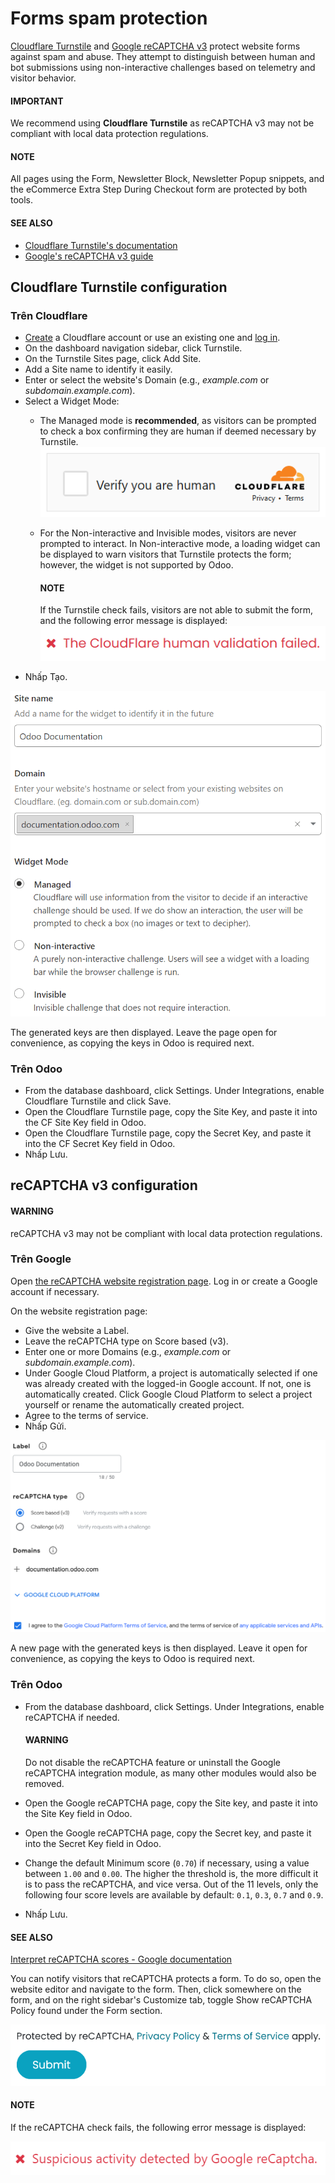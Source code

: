 # Forms spam protection

[Cloudflare Turnstile](#cloudflare-turnstile) and [Google reCAPTCHA v3](#google-recaptcha)
protect website forms against spam and abuse. They attempt to distinguish between human and bot
submissions using non-interactive challenges based on telemetry and visitor behavior.

#### IMPORTANT
We recommend using **Cloudflare Turnstile** as reCAPTCHA v3 may not be compliant with local data
protection regulations.

#### NOTE
All pages using the Form, Newsletter Block, Newsletter Popup
snippets, and the eCommerce Extra Step During Checkout form are protected by both
tools.

#### SEE ALSO
- [Cloudflare Turnstile's documentation](https://developers.cloudflare.com/turnstile/)
- [Google's reCAPTCHA v3 guide](https://developers.google.com/recaptcha/docs/v3)

<a id="cloudflare-turnstile"></a>

## Cloudflare Turnstile configuration

### Trên Cloudflare

- [Create](https://dash.cloudflare.com/sign-up) a Cloudflare account or use an existing one and
  [log in](https://dash.cloudflare.com/login).
- On the dashboard navigation sidebar, click Turnstile.
- On the Turnstile Sites page, click Add Site.
- Add a Site name to identify it easily.
- Enter or select the website's Domain (e.g., *example.com* or *subdomain.example.com*).
- Select a Widget Mode:
  - The Managed mode is **recommended**, as visitors can be prompted to check a box
    confirming they are human if deemed necessary by Turnstile.
    ![Cloudflare Turnstile human verification widget](../../../../.gitbook/assets/turnstile-human.png)
  - For the Non-interactive and Invisible modes, visitors are never
    prompted to interact. In Non-interactive mode, a loading widget can be displayed to
    warn visitors that Turnstile protects the form; however, the widget is not supported by Odoo.

    #### NOTE
    If the Turnstile check fails, visitors are not able to submit the form, and the following
    error message is displayed:
    ![Cloudflare Turnstile verification error message](../../../../.gitbook/assets/turnstile-error.png)
- Nhấp Tạo.

![Adding a website to Cloudflare Turnstile](../../../../.gitbook/assets/turnstile-configuration.png)

The generated keys are then displayed. Leave the page open for convenience, as copying the keys in
Odoo is required next.

### Trên Odoo

- From the database dashboard, click Settings. Under Integrations, enable
  Cloudflare Turnstile and click Save.
- Open the Cloudflare Turnstile page, copy the Site Key, and paste it into the
  CF Site Key field in Odoo.
- Open the Cloudflare Turnstile page, copy the Secret Key, and paste it into the
  CF Secret Key field in Odoo.
- Nhấp Lưu.

<a id="google-recaptcha"></a>

## reCAPTCHA v3 configuration

#### WARNING
reCAPTCHA v3 may not be compliant with local data protection regulations.

### Trên Google

Open [the reCAPTCHA website registration page](https://www.google.com/recaptcha/admin/create). Log
in or create a Google account if necessary.

On the website registration page:

- Give the website a Label.
- Leave the reCAPTCHA type on Score based (v3).
- Enter one or more Domains (e.g., *example.com* or *subdomain.example.com*).
- Under Google Cloud Platform, a project is automatically selected if one was already
  created with the logged-in Google account. If not, one is automatically created. Click
  Google Cloud Platform to select a project yourself or rename the automatically created
  project.
- Agree to the terms of service.
- Nhấp Gửi.

![reCAPTCHA website registration example](../../../../.gitbook/assets/recaptcha-google-configuration.png)

A new page with the generated keys is then displayed. Leave it open for convenience, as copying the
keys to Odoo is required next.

### Trên Odoo

- From the database dashboard, click Settings. Under Integrations, enable
  reCAPTCHA if needed.

  #### WARNING
  Do not disable the reCAPTCHA feature or uninstall the Google reCAPTCHA
  integration module, as many other modules would also be removed.
- Open the Google reCAPTCHA page, copy the Site key, and paste it into the
  Site Key field in Odoo.
- Open the Google reCAPTCHA page, copy the Secret key, and paste it into the
  Secret Key field in Odoo.
- Change the default Minimum score (`0.70`) if necessary, using a value between `1.00`
  and `0.00`. The higher the threshold is, the more difficult it is to pass the reCAPTCHA, and vice
  versa.  Out of the 11 levels, only the following four score levels are available by default:
  `0.1`, `0.3`, `0.7` and `0.9`.
- Nhấp Lưu.

#### SEE ALSO
[Interpret reCAPTCHA scores - Google documentation](https://cloud.google.com/recaptcha/docs/interpret-assessment-website#interpret_scores)

You can notify visitors that reCAPTCHA protects a form. To do so, open the website editor and
navigate to the form. Then, click somewhere on the form, and on the right sidebar's
Customize tab, toggle Show reCAPTCHA Policy found under the Form
section.

![reCAPTCHA policy message displayed on a form](../../../../.gitbook/assets/recaptcha-policy.png)

#### NOTE
If the reCAPTCHA check fails, the following error message is displayed:

![Google reCAPTCHA verification error message](../../../../.gitbook/assets/recaptcha-error.png)
